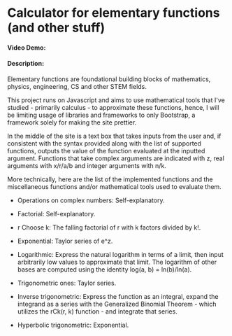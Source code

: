 # Calculator for elementary functions (and other stuff)
#### Video Demo:  <URL HERE>
#### Description:
Elementary functions are foundational building blocks of mathematics, physics, engineering, CS and other STEM fields.

This project runs on Javascript and aims to use mathematical tools that I've studied - primarily calculus - to approximate these functions, hence, I will be limiting usage of libraries and frameworks to only Bootstrap, a framework solely for making the site prettier.

In the middle of the site is a text box that takes inputs from the user and, if consistent with the syntax provided along with the list of supported functions, outputs the value of the function evaluated at the inputted argument. Functions that take complex arguments are indicated with z, real arguments with x/r/a/b and integer arguments with n/k.

More technically, here are the list of the implemented functions and the miscellaneous functions and/or mathematical tools used to evaluate them.
- Operations on complex numbers: Self-explanatory.

- Factorial: Self-explanatory.
- r Choose k: The falling factorial of r with k factors divided by k!.
- Exponential: Taylor series of e^z.
- Logarithmic: Express the natural logarithm in terms of a limit, then input arbitrarily low values to approximate that limit. The logarithm of other bases are computed using the identity log(a, b) = ln(b)/ln(a).

- Trigonometric ones: Taylor series.
- Inverse trigonometric: Express the function as an integral, expand the integrand as a series with the Generalized Binomial Theorem - which utilizes the rCk(r, k) function - and integrate that series.
- Hyperbolic trigonometric: Exponential.
